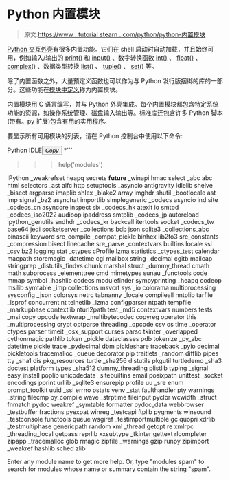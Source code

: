 # Python 内置模块

> 原文:[https://www . tutorial stearn . com/python/python-内置模块](https://www.tutorialsteacher.com/python/python-builtin-modules)

[Python 交互外壳](/python/python-interective-shell)有很多内置功能。它们在 shell 启动时自动加载，并且始终可用，例如输入/输出的 [print()](/python/print-method) 和 [input()](/python/input-function) 、数字转换函数 [int()](/python/int-method) 、 [float()](/python/float-method) 、 [complex()](/python/complex-method) 、数据类型转换 [list()](/python/list-method) 、 [tuple()](/python/tuple-method) 、 [set()](/python/set-method) 等。

除了内置函数之外，大量预定义函数也可以作为与 Python 发行版捆绑的库的一部分。这些功能在[模块中定义](/python/python-module)称为内置模块。

内置模块用 C 语言编写，并与 Python 外壳集成。每个内置模块都包含特定系统功能的资源，如操作系统管理、磁盘输入输出等。标准库还包含许多 Python 脚本(带有。py 扩展)包含有用的实用程序。

要显示所有可用模块的列表，请在 Python 控制台中使用以下命令:

Python IDLE<button class="copy-btn pull-right" title="Copy example code">*Copy*</button> *```
>>> help('modules') 

IPython             _weakrefset         heapq               secrets
__future__          _winapi             hmac                select
_abc                abc                 html                selectors
_ast                aifc                http                setuptools
_asyncio            antigravity         idlelib             shelve
_bisect             argparse            imaplib             shlex
_blake2             array               imghdr              shutil
_bootlocale         ast                 imp                 signal
_bz2                asynchat            importlib           simplegeneric
_codecs             asyncio             ind                 site
_codecs_cn          asyncore            inspect             six
_codecs_hk          atexit              io                  smtpd
_codecs_iso2022     audioop             ipaddress           smtplib
_codecs_jp          autoreload          ipython_genutils    sndhdr
_codecs_kr          backcall            itertools           socket
_codecs_tw          base64              jedi                socketserver
_collections        bdb                 json                sqlite3
_collections_abc    binascii            keyword             sre_compile
_compat_pickle      binhex              lib2to3             sre_constants
_compression        bisect              linecache           sre_parse
_contextvars        builtins            locale              ssl
_csv                bz2                 logging             stat
_ctypes             cProfile            lzma                statistics
_ctypes_test        calendar            macpath             storemagic
_datetime           cgi                 mailbox             string
_decimal            cgitb               mailcap             stringprep
_distutils_findvs   chunk               marshal             struct
_dummy_thread       cmath               math                subprocess
_elementtree        cmd                 mimetypes           sunau
_functools          code                mmap                symbol
_hashlib            codecs              modulefinder        sympyprinting
_heapq              codeop              msilib              symtable
_imp                collections         msvcrt              sys
_io                 colorama            multiprocessing     sysconfig
_json               colorsys            netrc               tabnanny
_locale             compileall          nntplib             tarfile
_lsprof             concurrent          nt                  telnetlib
_lzma               configparser        ntpath              tempfile
_markupbase         contextlib          nturl2path          test
_md5                contextvars         numbers             tests
_msi                copy                opcode              textwrap
_multibytecodec     copyreg             operator            this
_multiprocessing    crypt               optparse            threading
_opcode             csv                 os                  time
_operator           ctypes              parser              timeit
_osx_support        curses              parso               tkinter
_overlapped         cythonmagic         pathlib             token
_pickle             dataclasses         pdb                 tokenize
_py_abc             datetime            pickle              trace
_pydecimal          dbm                 pickleshare         traceback
_pyio               decimal             pickletools         tracemalloc
_queue              decorator           pip                 traitlets
_random             difflib             pipes               tty
_sha1               dis                 pkg_resources       turtle
_sha256             distutils           pkgutil             turtledemo
_sha3               doctest             platform            types
_sha512             dummy_threading     plistlib            typing
_signal             easy_install        poplib              unicodedata
_sitebuiltins       email               posixpath           unittest
_socket             encodings           pprint              urllib
_sqlite3            ensurepip           profile             uu
_sre                enum                prompt_toolkit      uuid
_ssl                errno               pstats              venv
_stat               faulthandler        pty                 warnings
_string             filecmp             py_compile          wave
_strptime           fileinput           pyclbr              wcwidth
_struct             fnmatch             pydoc               weakref
_symtable           formatter           pydoc_data          webbrowser
_testbuffer         fractions           pyexpat             winreg
_testcapi           ftplib              pygments            winsound
_testconsole        functools           queue               wsgiref
_testimportmultiple gc                  quopri              xdrlib
_testmultiphase     genericpath         random              xml
_thread             getopt              re                  xmlrpc
_threading_local    getpass             reprlib             xxsubtype
_tkinter            gettext             rlcompleter         zipapp
_tracemalloc        glob                rmagic              zipfile
_warnings           gzip                runpy               zipimport
_weakref            hashlib             sched               zlib

Enter any module name to get more help.  Or, type "modules spam" to search
for modules whose name or summary contain the string "spam". 
```*  *在接下来的几章中，了解一些常用的内置模块。*